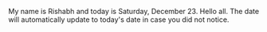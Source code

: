 My name is Rishabh and today is Saturday, December 23. Hello all. The date will automatically update to today's date in case you did not notice.
